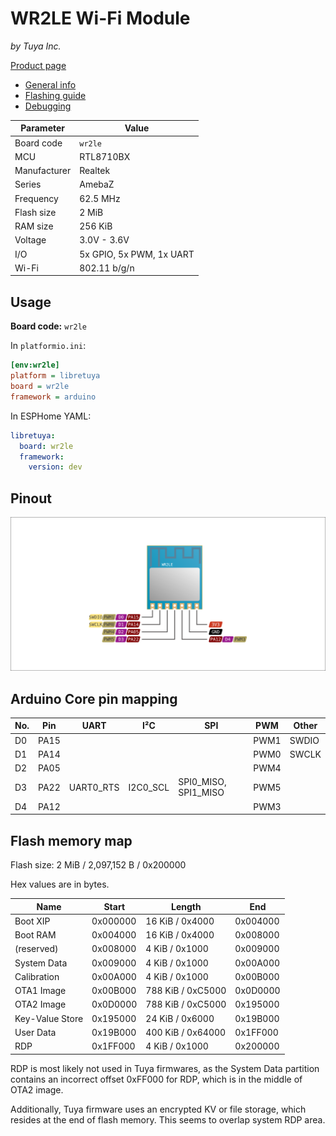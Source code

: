 # WR2LE Wi-Fi Module

*by Tuya Inc.*

[Product page](https://developer.tuya.com/en/docs/iot/wr2le?id=K9eio9y9e8i8c)

- [General info](../../docs/platform/realtek-amb/README.md)
- [Flashing guide](../../docs/platform/realtek-ambz/flashing.md)
- [Debugging](../../docs/platform/realtek-ambz/debugging.md)

Parameter    | Value
-------------|-------------------------
Board code   | `wr2le`
MCU          | RTL8710BX
Manufacturer | Realtek
Series       | AmebaZ
Frequency    | 62.5 MHz
Flash size   | 2 MiB
RAM size     | 256 KiB
Voltage      | 3.0V - 3.6V
I/O          | 5x GPIO, 5x PWM, 1x UART
Wi-Fi        | 802.11 b/g/n

## Usage

**Board code:** `wr2le`

In `platformio.ini`:

```ini
[env:wr2le]
platform = libretuya
board = wr2le
framework = arduino
```

In ESPHome YAML:

```yaml
libretuya:
  board: wr2le
  framework:
    version: dev
```

## Pinout

![Pinout](pinout_wr2le.svg)

## Arduino Core pin mapping

No. | Pin  | UART      | I²C      | SPI                  | PWM  | Other
----|------|-----------|----------|----------------------|------|------
D0  | PA15 |           |          |                      | PWM1 | SWDIO
D1  | PA14 |           |          |                      | PWM0 | SWCLK
D2  | PA05 |           |          |                      | PWM4 |
D3  | PA22 | UART0_RTS | I2C0_SCL | SPI0_MISO, SPI1_MISO | PWM5 |
D4  | PA12 |           |          |                      | PWM3 |

## Flash memory map

Flash size: 2 MiB / 2,097,152 B / 0x200000

Hex values are in bytes.

Name            | Start    | Length            | End
----------------|----------|-------------------|---------
Boot XIP        | 0x000000 | 16 KiB / 0x4000   | 0x004000
Boot RAM        | 0x004000 | 16 KiB / 0x4000   | 0x008000
(reserved)      | 0x008000 | 4 KiB / 0x1000    | 0x009000
System Data     | 0x009000 | 4 KiB / 0x1000    | 0x00A000
Calibration     | 0x00A000 | 4 KiB / 0x1000    | 0x00B000
OTA1 Image      | 0x00B000 | 788 KiB / 0xC5000 | 0x0D0000
OTA2 Image      | 0x0D0000 | 788 KiB / 0xC5000 | 0x195000
Key-Value Store | 0x195000 | 24 KiB / 0x6000   | 0x19B000
User Data       | 0x19B000 | 400 KiB / 0x64000 | 0x1FF000
RDP             | 0x1FF000 | 4 KiB / 0x1000    | 0x200000

RDP is most likely not used in Tuya firmwares, as the System Data partition contains an incorrect offset 0xFF000 for RDP, which is in the middle of OTA2 image.

Additionally, Tuya firmware uses an encrypted KV or file storage, which resides at the end of flash memory. This seems to overlap system RDP area.
